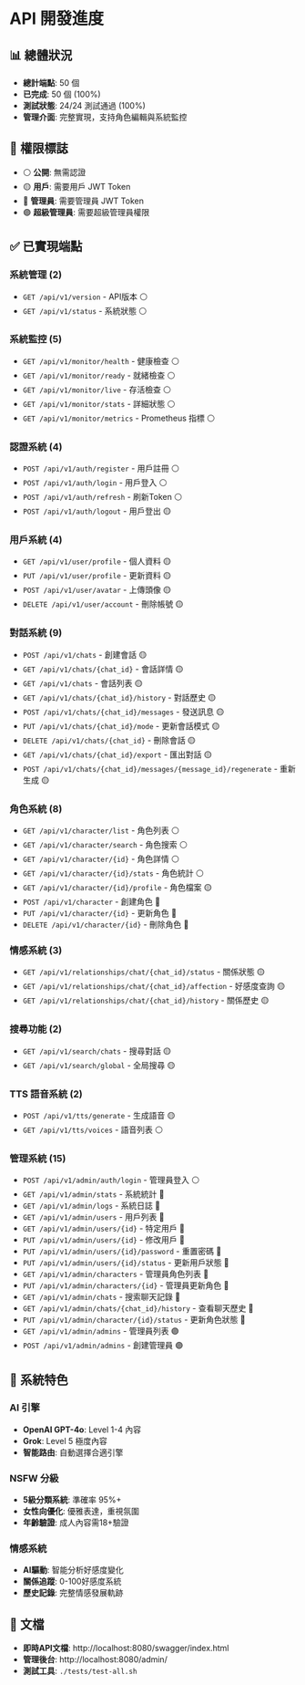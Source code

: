 # API 開發進度

## 📊 總體狀況
- **總計端點**: 50 個
- **已完成**: 50 個 (100%)
- **測試狀態**: 24/24 測試通過 (100%)
- **管理介面**: 完整實現，支持角色編輯與系統監控

## 🎯 權限標誌
- ⚪ **公開**: 無需認證
- 🟡 **用戶**: 需要用戶 JWT Token
- 🔴 **管理員**: 需要管理員 JWT Token
- 🟣 **超級管理員**: 需要超級管理員權限

## ✅ 已實現端點

### 系統管理 (2)
- `GET /api/v1/version` - API版本 ⚪
- `GET /api/v1/status` - 系統狀態 ⚪

### 系統監控 (5)
- `GET /api/v1/monitor/health` - 健康檢查 ⚪
- `GET /api/v1/monitor/ready` - 就緒檢查 ⚪
- `GET /api/v1/monitor/live` - 存活檢查 ⚪
- `GET /api/v1/monitor/stats` - 詳細狀態 ⚪
- `GET /api/v1/monitor/metrics` - Prometheus 指標 ⚪

### 認證系統 (4)
- `POST /api/v1/auth/register` - 用戶註冊 ⚪
- `POST /api/v1/auth/login` - 用戶登入 ⚪
- `POST /api/v1/auth/refresh` - 刷新Token ⚪
- `POST /api/v1/auth/logout` - 用戶登出 🟡

### 用戶系統 (4)
- `GET /api/v1/user/profile` - 個人資料 🟡
- `PUT /api/v1/user/profile` - 更新資料 🟡
- `POST /api/v1/user/avatar` - 上傳頭像 🟡
- `DELETE /api/v1/user/account` - 刪除帳號 🟡

### 對話系統 (9)
- `POST /api/v1/chats` - 創建會話 🟡
- `GET /api/v1/chats/{chat_id}` - 會話詳情 🟡
- `GET /api/v1/chats` - 會話列表 🟡
- `GET /api/v1/chats/{chat_id}/history` - 對話歷史 🟡
- `POST /api/v1/chats/{chat_id}/messages` - 發送訊息 🟡
- `PUT /api/v1/chats/{chat_id}/mode` - 更新會話模式 🟡
- `DELETE /api/v1/chats/{chat_id}` - 刪除會話 🟡
- `GET /api/v1/chats/{chat_id}/export` - 匯出對話 🟡
- `POST /api/v1/chats/{chat_id}/messages/{message_id}/regenerate` - 重新生成 🟡

### 角色系統 (8)
- `GET /api/v1/character/list` - 角色列表 ⚪
- `GET /api/v1/character/search` - 角色搜索 ⚪
- `GET /api/v1/character/{id}` - 角色詳情 ⚪
- `GET /api/v1/character/{id}/stats` - 角色統計 ⚪
- `GET /api/v1/character/{id}/profile` - 角色檔案 🟡
- `POST /api/v1/character` - 創建角色 🔴
- `PUT /api/v1/character/{id}` - 更新角色 🔴
- `DELETE /api/v1/character/{id}` - 刪除角色 🔴

### 情感系統 (3)
- `GET /api/v1/relationships/chat/{chat_id}/status` - 關係狀態 🟡
- `GET /api/v1/relationships/chat/{chat_id}/affection` - 好感度查詢 🟡  
- `GET /api/v1/relationships/chat/{chat_id}/history` - 關係歷史 🟡

### 搜尋功能 (2)
- `GET /api/v1/search/chats` - 搜尋對話 🟡
- `GET /api/v1/search/global` - 全局搜尋 🟡

### TTS 語音系統 (2)
- `POST /api/v1/tts/generate` - 生成語音 🟡
- `GET /api/v1/tts/voices` - 語音列表 ⚪

### 管理系統 (15)
- `POST /api/v1/admin/auth/login` - 管理員登入 ⚪
- `GET /api/v1/admin/stats` - 系統統計 🔴
- `GET /api/v1/admin/logs` - 系統日誌 🔴
- `GET /api/v1/admin/users` - 用戶列表 🔴
- `GET /api/v1/admin/users/{id}` - 特定用戶 🔴
- `PUT /api/v1/admin/users/{id}` - 修改用戶 🔴
- `PUT /api/v1/admin/users/{id}/password` - 重置密碼 🔴
- `PUT /api/v1/admin/users/{id}/status` - 更新用戶狀態 🔴
- `GET /api/v1/admin/characters` - 管理員角色列表 🔴
- `PUT /api/v1/admin/characters/{id}` - 管理員更新角色 🔴
- `GET /api/v1/admin/chats` - 搜索聊天記錄 🔴
- `GET /api/v1/admin/chats/{chat_id}/history` - 查看聊天歷史 🔴
- `PUT /api/v1/admin/character/{id}/status` - 更新角色狀態 🔴
- `GET /api/v1/admin/admins` - 管理員列表 🟣
- `POST /api/v1/admin/admins` - 創建管理員 🟣

## 🚀 系統特色

### AI 引擎
- **OpenAI GPT-4o**: Level 1-4 內容
- **Grok**: Level 5 極度內容  
- **智能路由**: 自動選擇合適引擎

### NSFW 分級
- **5級分類系統**: 準確率 95%+
- **女性向優化**: 優雅表達，重視氛圍
- **年齡驗證**: 成人內容需18+驗證

### 情感系統
- **AI驅動**: 智能分析好感度變化
- **關係追蹤**: 0-100好感度系統
- **歷史記錄**: 完整情感發展軌跡

## 📖 文檔
- **即時API文檔**: http://localhost:8080/swagger/index.html
- **管理後台**: http://localhost:8080/admin/
- **測試工具**: `./tests/test-all.sh`
